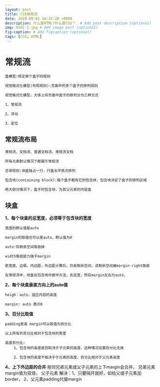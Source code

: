 ```yaml
---
layout: post
title: CSS常规流
date: 2019-09-01 16:32:20 +0000
description: 什么是HTML?什么是CSS？. # Add post description (optional)
img: html-1.jpg # Add image post (optional)
fig-caption: # Add figcaption (optional)
tags: [CSS, HTML]
---
```

# 常规流

    盒模型:规定单个盒子的规则

    视觉格式化模型(布局规则):页面中的多个盒子的排列规则

    视觉格式化模型，大体上将页面中盒子的排列分为三种方式

    1、常规流

    2、浮动

    3、定位

## 常规流布局
    常规流、文档流、普通文档流，常规流文档

    所有元素默认情况下都属于常规流

    总体规则:块盒独占一行，行盒水平依次排列

    包含块(containing block):每个盒子都有它的包含块，包含块决定了盒子的排列区域

    绝大部分情况下，盒子的包含块，为其父元素的内容盒

## 块盒

**1、每个块盒的总宽度，必须等于包含块的宽度**

    宽度的默认值是auto

    margin的取值也可以是auto，默认值为0

    auto:将剩余空间吸收掉

    width吸收能力强于margin

    若宽度、边框、内边距，外边距计算后，仍有剩余空间，该剩余空间被margin-right吸收

    在常规流中，块盒在包含块中居中方法，先定宽，然后margin左右为auto，

**2、每个块盒垂直方向上的auto值**

    heigh：auto，适应内容的高度

    margin: auto 表示0

**3、百分比取值**

    padding宽高 margin可以取值为百分比

    以上所有的百分比相对于包含块的宽度

    高度百分比:
        1、包含块的高度是否取决于子元素的高度，这种情况设置百分比无效

        2、包含块的高度不取决于子元素的高度，百分比相对于父元素高度

**4、上下外边距的合并**
    相邻兄弟元素或父子元素的上下margin会合并，
    兄弟元素 margin值为双倍，
    父子元素
    解决：1、只要隔开就好，如给父或子元素加border，
          2、父元素padding代替margin
